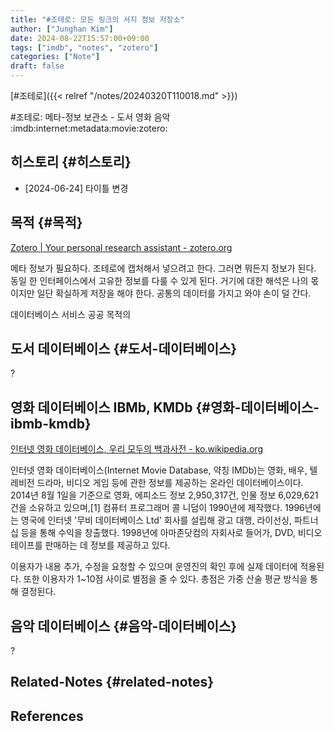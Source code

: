 ```yaml
---
title: "#조테로: 모든 링크의 서지 정보 저장소"
author: ["Junghan Kim"]
date: 2024-08-22T15:57:00+09:00
tags: ["imdb", "notes", "zotero"]
categories: ["Note"]
draft: false
---
```


[#조테로]({{< relref "/notes/20240320T110018.md" >}})

\#조테로: 메타-정보 보관소 - 도서 영화 음악 :imdb:internet:metadata:movie:zotero:


## 히스토리 {#히스토리}

-   [2024-06-24] 타이틀 변경


## 목적 {#목적}

[Zotero | Your personal research assistant - zotero.org](https://www.zotero.org/groups/5570207/junghanacs/library)

메타 정보가 필요하다. 조테로에 캡처해서 넣으려고 한다. 그러면 뭐든지 정보가 된다. 동일 한 인터페이스에서 고유한 정보를 다룰 수 있게 된다. 거기에 대한 해석은 나의 몫이지만 일단 확실하게 저장을 해야 한다. 공통의 데이터를 가지고 와야 손이 덜 간다.

데이터베이스 서비스 공공 목적의


## 도서 데이터베이스 {#도서-데이터베이스}

?


## 영화 데이터베이스 IBMb, KMDb {#영화-데이터베이스-ibmb-kmdb}

[인터넷 영화 데이터베이스, 우리 모두의 백과사전 - ko.wikipedia.org](https://ko.wikipedia.org/wiki/%EC%9D%B8%ED%84%B0%EB%84%B7_%EC%98%81%ED%99%94_%EB%8D%B0%EC%9D%B4%ED%84%B0%EB%B2%A0%EC%9D%B4%EC%8A%A4)

인터넷 영화 데이터베이스(Internet Movie Database, 약칭 IMDb)는 영화, 배우, 텔레비전 드라마, 비디오 게임 등에 관한 정보를 제공하는 온라인 데이터베이스이다. 2014년 8월 1일을 기준으로 영화, 에피소드 정보 2,950,317건, 인물 정보 6,029,621건을 소유하고 있으며,[1] 컴퓨터 프로그래머 콜 니덤이 1990년에 제작했다. 1996년에는 영국에 인터넷 '무비 데이터베이스 Ltd' 회사를 설립해 광고 대행, 라이선싱, 파트너십 등을 통해 수익을 창출했다. 1998년에 아마존닷컴의 자회사로 들어가, DVD, 비디오 테이프를 판매하는 데 정보를 제공하고 있다.

이용자가 내용 추가, 수정을 요청할 수 있으며 운영진의 확인 후에 실제 데이터에 적용된다. 또한 이용자가 1~10점 사이로 별점을 줄 수 있다. 총점은 가중 산술 평균 방식을 통해 결정된다.


## 음악 데이터베이스 {#음악-데이터베이스}

?


## Related-Notes {#related-notes}

## References

<style>.csl-entry{text-indent: -1.5em; margin-left: 1.5em;}</style><div class="csl-bib-body">
</div>
